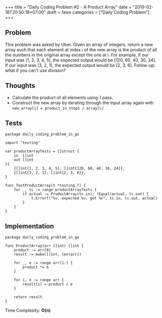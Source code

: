 +++
title = "Daily Coding Problem #2 - A Product Array"
date = "2019-02-18T20:50:18+07:00"
draft = false
categories = ["Daily Coding Problem"]
+++

## Problem

This problem was asked by Uber.
Given an array of integers, return a new array such that each element at index i
of the new array is the product of all the numbers in the original array except
the one at i.
For example, if our input was [1, 2, 3, 4, 5], the expected output would be
[120, 60, 40, 30, 24]. If our input was [3, 2, 1], the expected output would be
[2, 3, 6].
Follow-up: what if you can't use division?

## Thoughts

- Calculate the product of all elements using 1 pass.
- Construct the new array by iterating through the input array again with `new_array[i] = product_in_step1 / array[i]`

## Tests

```
package daily_coding_problem_in_go

import "testing"

var productArrayTests = []struct {
	in  []int
	out []int
}{
	{[]int{1, 2, 3, 4, 5}, []int{120, 60, 40, 30, 24}},
	{[]int{3, 2, 1}, []int{2, 3, 6}},
}

func TestProductArray(t *testing.T) {
	for _, tc := range productArrayTests {
		if actual := ProductArray(tc.in); !Equal(actual, tc.out) {
			t.Errorf("%v, expected %v, got %v", tc.in, tc.out, actual)
		}
	}
}
```

## Implementation

```
package daily_coding_problem_in_go

func ProductArray(arr []int) []int {
	product := arr[0]
	result := make([]int, len(arr)) 

	for _, e := range arr[1:] {
		product *= e
	}

	for i, e := range arr {
		result[i] = product / e
	}
	
	return result
}
```

Time Complexity: **O(n)**